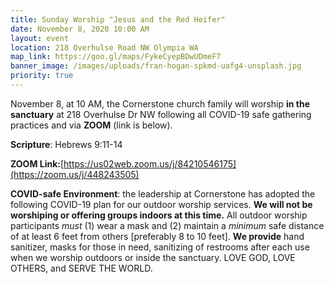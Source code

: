 ```yaml
---
title: Sunday Worship "Jesus and the Red Heifer"
date: November 8, 2020 10:00 AM
layout: event
location: 218 Overhulse Road NW Olympia WA
map_link: https://goo.gl/maps/FykeCyepBDwUDmeF7
banner_image: /images/uploads/fran-hogan-spkmd-uafg4-unsplash.jpg
priority: true
---
```

November 8, at 10 AM, the Cornerstone church family will worship **in the sanctuary** at 218 Overhulse Dr NW following all COVID-19 safe gathering practices and via **ZOOM** (link is below).

**Scripture**: Hebrews 9:11-14

**ZOOM Link:**[https://us02web.zoom.us/j/84210546175](https://zoom.us/j/448243505)

**COVID-safe Environment**: the leadership at Cornerstone has adopted the following COVID-19 plan for our outdoor worship services. **We will not be worshiping or offering groups indoors at this time.** All outdoor worship participants *must* (1) wear a mask and (2) maintain a *minimum* safe distance of at least 6 feet from others \[preferably 8 to 10 feet]. **We provide** hand sanitizer, masks for those in need, sanitizing of restrooms after each use when we worship outdoors or inside the sanctuary.     LOVE GOD, LOVE OTHERS, and SERVE THE WORLD.
